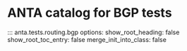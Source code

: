 <!--
  ~ Copyright (c) 2023 Arista Networks, Inc.
  ~ Use of this source code is governed by the Apache License 2.0
  ~ that can be found in the LICENSE file.
  -->

# ANTA catalog for BGP tests

::: anta.tests.routing.bgp
    options:
      show_root_heading: false
      show_root_toc_entry: false
      merge_init_into_class: false
